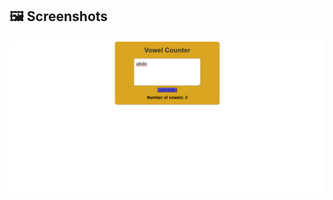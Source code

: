 ## 🖼️ Screenshots
![](https://github.com/AbdoJoker99/mini-projects-web/blob/main/vowel-counter/Screenshot%202024-11-29%20214558.png?raw=true)
